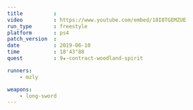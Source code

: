 ```yaml
---
title          :
video          : https://www.youtube.com/embed/18I8TGEMZUE
run_type       : freestyle
platform       : ps4
patch_version  : 
date           : 2019-06-10
time           : 18'43"88
quest          : 9★-contract-woodland-spirit

runners:
    - mzly

weapons:
    - long-sword
---
```

